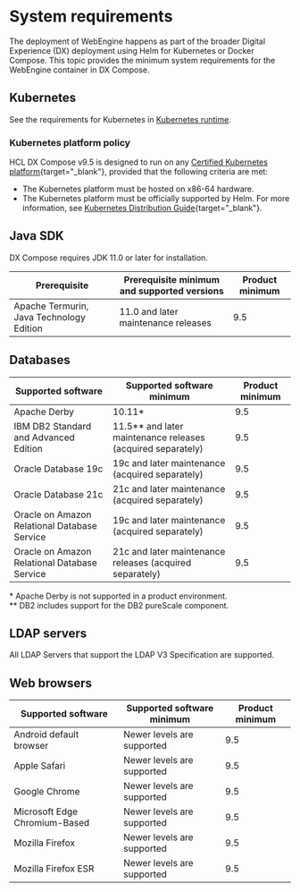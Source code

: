 # System requirements

The deployment of WebEngine happens as part of the broader Digital Experience (DX) deployment using Helm for Kubernetes or Docker Compose. This topic provides the minimum system requirements for the WebEngine container in DX Compose.

## Kubernetes

See the requirements for Kubernetes in [Kubernetes runtime](../deploy_dx/install/kubernetes_deployment/kubernetes_runtime.md).

### Kubernetes platform policy

HCL DX Compose v9.5 is designed to run on any [Certified Kubernetes platform](https://www.cncf.io/certification/software-conformance){target="_blank"}, provided that the following criteria are met:

- The Kubernetes platform must be hosted on x86-64 hardware.
- The Kubernetes platform must be officially supported by Helm. For more information, see [Kubernetes Distribution Guide](https://helm.sh/docs/topics/kubernetes_distros){target="_blank"}.

## Java SDK

DX Compose requires JDK 11.0 or later for installation.

|Prerequisite|Prerequisite minimum and supported versions|Product minimum|
|----------|----------|-----|
|Apache Termurin, Java Technology Edition|11.0 and later maintenance releases|9.5|

## Databases

|Supported software|Supported software minimum|Product minimum
|-----------|------------------|-----|
|Apache Derby|10.11*<br/>|9.5|
|IBM DB2 Standard and Advanced Edition|11.5** and later maintenance releases (acquired separately)|9.5|
|Oracle Database 19c|19c and later maintenance (acquired separately)|9.5|
|Oracle Database 21c|21c and later maintenance (acquired separately)|9.5|
|Oracle on Amazon Relational Database Service|19c and later maintenance (acquired separately)|9.5|
|Oracle on Amazon Relational Database Service|21c and later maintenance releases (acquired separately)|9.5|

\* Apache Derby is not supported in a product environment.  
\** DB2 includes support for the DB2 pureScale component.  

## LDAP servers

All LDAP Servers that support the LDAP V3 Specification are supported.

## Web browsers

|Supported software|Supported software minimum|Product minimum|
|-----------|------------------|-----|
|Android default browser|Newer levels are supported|9.5|
|Apple Safari|Newer levels are supported|9.5|
|Google Chrome|Newer levels are supported|9.5|
|Microsoft Edge Chromium-Based|Newer levels are supported|9.5|
|Mozilla Firefox|Newer levels are supported|9.5|
|Mozilla Firefox ESR|Newer levels are supported|9.5|